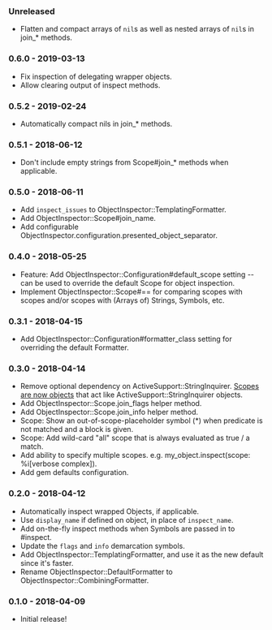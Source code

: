 ### Unreleased
- Flatten and compact arrays of `nil`s as well as nested arrays of `nil`s in join_* methods.

### 0.6.0 - 2019-03-13
- Fix inspection of delegating wrapper objects.
- Allow clearing output of inspect methods.

### 0.5.2 - 2019-02-24
- Automatically compact nils in join_* methods.

### 0.5.1 - 2018-06-12
- Don't include empty strings from Scope#join_* methods when applicable.

### 0.5.0 - 2018-06-11
- Add `inspect_issues` to ObjectInspector::TemplatingFormatter.
- Add ObjectInspector::Scope#join_name.
- Add configurable ObjectInspector.configuration.presented_object_separator.

### 0.4.0 - 2018-05-25
- Feature: Add ObjectInspector::Configuration#default_scope setting -- can be used to override the default Scope for object inspection.
- Implement ObjectInspector::Scope#== for comparing scopes with scopes and/or scopes with (Arrays of) Strings, Symbols, etc.

### 0.3.1 - 2018-04-15
- Add ObjectInspector::Configuration#formatter_class setting for overriding the default Formatter.

### 0.3.0 - 2018-04-14
- Remove optional dependency on ActiveSupport::StringInquirer. [Scopes are now objects](https://github.com/pdobb/object_inspector/blob/master/lib/object_inspector/scope.rb) that act like ActiveSupport::StringInquirer objects.
- Add ObjectInspector::Scope.join_flags helper method.
- Add ObjectInspector::Scope.join_info helper method.
- Scope: Show an out-of-scope-placeholder symbol (*) when predicate is not matched and a block is given.
- Scope: Add wild-card "all" scope that is always evaluated as true / a match.
- Add ability to specify multiple scopes. e.g. my_object.inspect(scope: %i[verbose complex]).
- Add gem defaults configuration.

### 0.2.0 - 2018-04-12
- Automatically inspect wrapped Objects, if applicable.
- Use `display_name` if defined on object, in place of `inspect_name`.
- Add on-the-fly inspect methods when Symbols are passed in to #inspect.
- Update the `flags` and `info` demarcation symbols.
- Add ObjectInspector::TemplatingFormatter, and use it as the new default since it's faster.
- Rename ObjectInspector::DefaultFormatter to ObjectInspector::CombiningFormatter.


### 0.1.0 - 2018-04-09
- Initial release!
